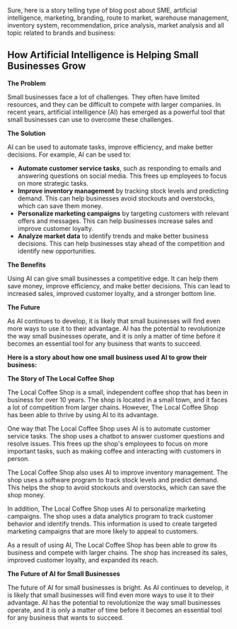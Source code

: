 Sure, here is a story telling type of blog post about SME, artificial intelligence, marketing, branding, route to market, warehouse management, inventory system, recommendation, price analysis, market analysis and all topic related to brands and business:

## How Artificial Intelligence is Helping Small Businesses Grow

**The Problem**

Small businesses face a lot of challenges. They often have limited resources, and they can be difficult to compete with larger companies. In recent years, artificial intelligence (AI) has emerged as a powerful tool that small businesses can use to overcome these challenges.

**The Solution**

AI can be used to automate tasks, improve efficiency, and make better decisions. For example, AI can be used to:

* **Automate customer service tasks**, such as responding to emails and answering questions on social media. This frees up employees to focus on more strategic tasks.
* **Improve inventory management** by tracking stock levels and predicting demand. This can help businesses avoid stockouts and overstocks, which can save them money.
* **Personalize marketing campaigns** by targeting customers with relevant offers and messages. This can help businesses increase sales and improve customer loyalty.
* **Analyze market data** to identify trends and make better business decisions. This can help businesses stay ahead of the competition and identify new opportunities.

**The Benefits**

Using AI can give small businesses a competitive edge. It can help them save money, improve efficiency, and make better decisions. This can lead to increased sales, improved customer loyalty, and a stronger bottom line.

**The Future**

As AI continues to develop, it is likely that small businesses will find even more ways to use it to their advantage. AI has the potential to revolutionize the way small businesses operate, and it is only a matter of time before it becomes an essential tool for any business that wants to succeed.

**Here is a story about how one small business used AI to grow their business:**

**The Story of The Local Coffee Shop**

The Local Coffee Shop is a small, independent coffee shop that has been in business for over 10 years. The shop is located in a small town, and it faces a lot of competition from larger chains. However, The Local Coffee Shop has been able to thrive by using AI to its advantage.

One way that The Local Coffee Shop uses AI is to automate customer service tasks. The shop uses a chatbot to answer customer questions and resolve issues. This frees up the shop's employees to focus on more important tasks, such as making coffee and interacting with customers in person.

The Local Coffee Shop also uses AI to improve inventory management. The shop uses a software program to track stock levels and predict demand. This helps the shop to avoid stockouts and overstocks, which can save the shop money.

In addition, The Local Coffee Shop uses AI to personalize marketing campaigns. The shop uses a data analytics program to track customer behavior and identify trends. This information is used to create targeted marketing campaigns that are more likely to appeal to customers.

As a result of using AI, The Local Coffee Shop has been able to grow its business and compete with larger chains. The shop has increased its sales, improved customer loyalty, and expanded its reach.

**The Future of AI for Small Businesses**

The future of AI for small businesses is bright. As AI continues to develop, it is likely that small businesses will find even more ways to use it to their advantage. AI has the potential to revolutionize the way small businesses operate, and it is only a matter of time before it becomes an essential tool for any business that wants to succeed.